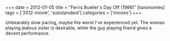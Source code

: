 +++
date = 2012-01-05
title = "Ferris Bueller's Day Off (1986)"
[taxonomies]
tags = ['2012-movie', 'substandard']
categories = ['movies']
+++

Unbearably slow pacing, maybe the worst I've experienced yet. The woman
playing jealous sister is desirable, while the guy playing friend gives
a decent performance.
